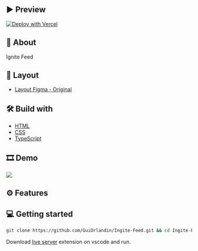 </div>

## ▶ Preview

[![Deploy with Vercel](https://vercel.com/button)](https://ingite-feed.vercel.app/)

## 📃 About

Ignite Feed 

## 🎨 Layout

- [Layout Figma - Original](https://www.figma.com/file/7Cwub6u2QyN78Aj0l57mXS/Ignite-Feed-(Community)?node-id=0%3A1&t=uwU9bChdIiczu6gt-0)

## 🛠 Build with

- [HTML]()
- [CSS]()
- [TypeScript]()

## 🎞 Demo

<img src="./assets/demo.png">

## ⚙ Features


## 💻 Getting started

```sh
git clone https://github.com/GuiOrlandin/Ingite-Feed.git && cd Ingite-Feed
```

Download [live server](https://marketplace.visualstudio.com/items?itemName=ritwickdey.LiveServer) extension on vscode and run.